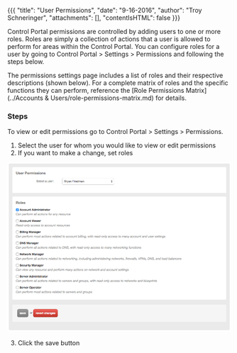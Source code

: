 {{{
  "title": "User Permissions",
  "date": "9-16-2016",
  "author": "Troy Schneringer",
  "attachments": [],
  "contentIsHTML": false
}}}

Control Portal permissions are controlled by adding users to one or more roles. Roles are simply a collection of actions that a user is allowed to perform for areas within the Control Portal. You can configure roles for a user by going to Control Portal > Settings > Permissions and following the steps below.

The permissions settings page includes a list of roles and their respective descriptions (shown below). For a complete matrix of roles and the specific functions they can perform, reference the [Role Permissions Matrix](../Accounts & Users/role-permissions-matrix.md) for details.

### Steps

To view or edit permissions go to Control Portal > Settings > Permissions.

1. Select the user for whom you would like to view or edit permissions
2. If you want to make a change, set roles

  ![User Permissions](../images/user-permissions.png)

3. Click the save button
